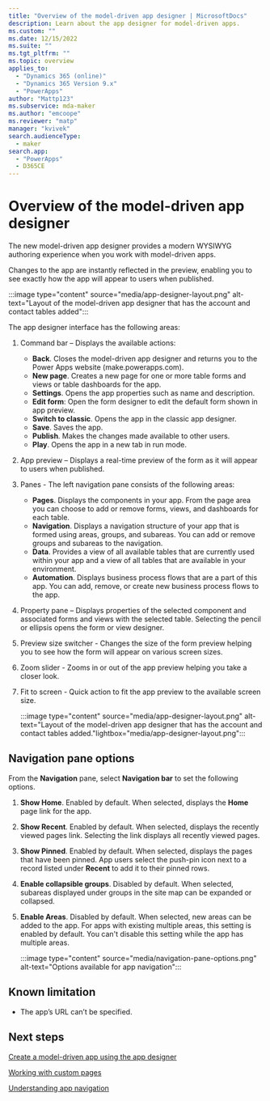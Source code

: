 ```yaml
---
title: "Overview of the model-driven app designer | MicrosoftDocs"
description: Learn about the app designer for model-driven apps.
ms.custom: ""
ms.date: 12/15/2022
ms.suite: ""
ms.tgt_pltfrm: ""
ms.topic: overview
applies_to: 
  - "Dynamics 365 (online)"
  - "Dynamics 365 Version 9.x"
  - "PowerApps"
author: "Mattp123"
ms.subservice: mda-maker
ms.author: "emcoope"
ms.reviewer: "matp"
manager: "kvivek"
search.audienceType: 
  - maker
search.app: 
  - "PowerApps"
  - D365CE
---
```

# Overview of the model-driven app designer

The new model-driven app designer provides a modern WYSIWYG authoring experience when you work with model-driven apps.

Changes to the app are instantly reflected in the preview, enabling you to see exactly how the app will appear to users when published.

   :::image type="content" source="media/app-designer-layout.png" alt-text="Layout of the model-driven app designer that has the account and contact tables added":::

The app designer interface has the following areas:

1. Command bar – Displays the available actions:

   - **Back**. Closes the model-driven app designer and returns you to the Power Apps website (make.powerapps.com).
   - **New page**. Creates a new page for one or more table forms and views or table dashboards for the app.
   - **Settings**. Opens the app properties such as name and description.
   - **Edit form**: Open the form designer to edit the default form shown in app preview.
   - **Switch to classic**. Opens the app in the classic app designer.
   - **Save**. Saves the app.
   - **Publish**. Makes the changes made available to other users.
   - **Play**. Opens the app in a new tab in run mode.

2. App preview – Displays a real-time preview of the form as it will appear to users when published.

3. Panes - The left navigation pane consists of the following areas:

   - **Pages**. Displays the components in your app. From the page area you can choose to add or remove forms, views, and dashboards for each table.
   - **Navigation**. Displays a navigation structure  of your app that is formed using areas, groups, and subareas. You can add or remove groups and subareas to the navigation.
   - **Data**. Provides a view of all available tables that are currently used within your app and a view of all tables that are available in your environment.
   - **Automation**. Displays business process flows that are a part of this app. You can add, remove, or create new business process flows to the app.

4. Property pane – Displays properties of the selected component and associated forms and views with the selected table. Selecting the pencil or ellipsis opens the form or view designer.

5. Preview size switcher - Changes the size of the form preview helping you to see how the form will appear on various screen sizes.

6. Zoom slider - Zooms in or out of the app preview helping you take a closer look.

7. Fit to screen - Quick action to fit the app preview to the available screen size.

   :::image type="content" source="media/app-designer-layout.png" alt-text="Layout of the model-driven app designer that has the account and contact tables added."lightbox="media/app-designer-layout.png":::

## Navigation pane options

From the **Navigation** pane, select **Navigation bar** to set the following options.
1. **Show Home**. Enabled by default. When selected, displays the **Home** page link for the app.
1. **Show Recent**. Enabled by default. When selected, displays the recently viewed pages link. Selecting the link displays all recently viewed pages.
1. **Show Pinned**. Enabled by default. When selected, displays the pages that have been pinned. App users select the push-pin icon next to a record listed under **Recent** to add it to their pinned rows.
1. **Enable collapsible groups**. Disabled by default. When selected, subareas displayed under groups in the site map can be expanded or collapsed.
1. **Enable Areas**. Disabled by default. When selected, new areas can be added to the app. For apps with existing multiple areas, this setting is enabled by default. You can't disable this setting while the app has multiple areas.

   :::image type="content" source="media/navigation-pane-options.png" alt-text="Options available for app navigation":::

## Known limitation

- The app’s URL can’t be specified.

## Next steps

[Create a model-driven app using the app designer](create-model-driven-app.md)

[Working with custom pages](model-app-page-overview.md)

[Understanding app navigation](app-navigation.md)
